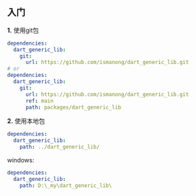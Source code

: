 ## 入门

**1.** 使用git包
```yml
dependencies:
  dart_generic_lib:
    git:
      url: https://github.com/ismanong/dart_generic_lib.git
# or
dependencies:
  dart_generic_lib:
    git:
      url: https://github.com/ismanong/dart_generic_lib.git
      ref: main
      path: packages/dart_generic_lib
```

**2.** 使用本地包
```yml
dependencies:
  dart_generic_lib:
    path: ../dart_generic_lib/
```
windows:
```yml
dependencies:
  dart_generic_lib:
    path: D:\_my\dart_generic_lib\
```
